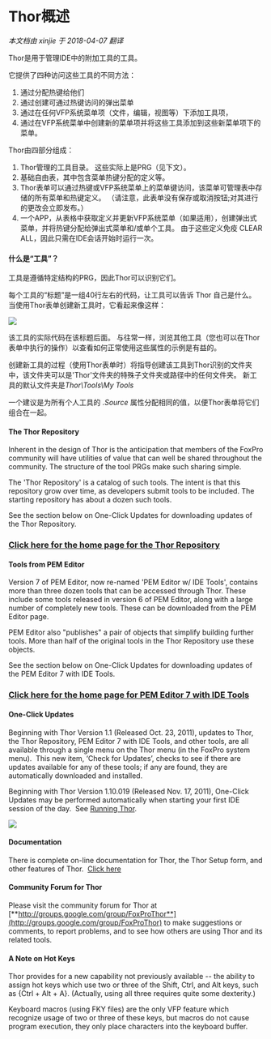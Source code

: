 ﻿Thor概述
===
_本文档由 xinjie 于 2018-04-07 翻译_

Thor是用于管理IDE中的附加工具的工具。

它提供了四种访问这些工具的不同方法：

1.  通过分配热键给他们
2.  通过创建可通过热键访问的弹出菜单
3.  通过在任何VFP系统菜单项（文件，编辑，视图等）下添加工具项，
4.  通过在VFP系统菜单中创建新的菜单项并将这些工具添加到这些新菜单项下的菜单。

Thor由四部分组成：

1.  Thor管理的工具目录。 这些实际上是PRG（见下文）。
2.  基础自由表，其中包含菜单热键分配的定义等。
3.  Thor表单可以通过热键或VFP系统菜单上的菜单键访问，该菜单可管理表中存储的所有菜单和热键定义。 （请注意，此表单没有保存或取消按钮;对其进行的更改会立即发布。）
4.  一个APP，从表格中获取定义并更新VFP系统菜单（如果适用），创建弹出式菜单，并将热键分配给弹出式菜单和/或单个工具。 由于这些定义免疫 CLEAR ALL，因此只需在IDE会话开始时运行一次。

#### **什么是“工具”？**

工具是遵循特定结构的PRG，因此Thor可以识别它们。

每个工具的“标题”是一组40行左右的代码，让工具可以告诉 Thor 自己是什么。 当使用Thor表单创建新工具时，它看起来像这样：

![](Images/Thor_Overview_SampleToolHeader.png)

该工具的实际代码在该标题后面。 与往常一样，浏览其他工具（您也可以在Thor表单中执行的操作）以查看如何正常使用这些属性的示例是有益的。

创建新工具的过程（使用Thor表单时）将指导创建该工具到Thor识别的文件夹中，该文件夹可以是'Thor'文件夹的特殊子文件夹或路径中的任何文件夹。 新工具的默认文件夹是*Thor\Tools\My Tools*

一个建议是为所有个人工具的 *.Source* 属性分配相同的值，以便Thor表单将它们组合在一起。

#### **The Thor Repository**

Inherent in the design of Thor is the anticipation that members of the FoxPro community will have utilities of value that can well be shared throughout the community. The structure of the tool PRGs make such sharing simple.  

The 'Thor Repository' is a catalog of such tools. The intent is that this repository grow over time, as developers submit tools to be included. The starting repository has about a dozen such tools.  

See the section below on One-Click Updates for downloading updates of the Thor Repository.  

### [Click here for the home page for the Thor Repository](Thor_repository.md)

#### **Tools from PEM Editor**

Version 7 of PEM Editor, now re-named 'PEM Editor w/ IDE Tools', contains more than three dozen tools that can be accessed through Thor. These include some tools released in version 6 of PEM Editor, along with a large number of completely new tools. These can be downloaded from the PEM Editor page.  

PEM Editor also "publishes" a pair of objects that simplify building further tools. More than half of the original tools in the Thor Repository use these objects.  

See the section below on One-Click Updates for downloading updates of the PEM Editor 7 with IDE Tools.

### [Click here for the home page for PEM Editor 7 with IDE Tools](https://github.com/VFPX/PEMEditor) 


#### **One-Click Updates**   
Beginning with Thor Version 1.1 (Released Oct. 23, 2011), updates to Thor, the Thor Repository, PEM Editor 7 with IDE Tools, and other tools, are all available through a single menu on the Thor menu (in the FoxPro system menu).  This new item, ‘Check for Updates’, checks to see if there are updates available for any of these tools; if any are found, they are automatically downloaded and installed.

Beginning with Thor Version 1.10.019 (Released Nov. 17, 2011), One-Click Updates may be performed automatically when starting your first IDE session of the day.  See [Running Thor](Thor_running.md).

![](Images/Thor_Overview_image_2.png)

#### **Documentation**

There is complete on-line documentation for Thor, the Thor Setup form, and other features of Thor.  [Click here](Thor_help.md)

#### **Community Forum for Thor**

Please visit the community forum for Thor at [**http://groups.google.com/group/FoxProThor**](http://groups.google.com/group/FoxProThor) to make suggestions or comments, to report problems, and to see how others are using Thor and its related tools.

#### **A Note on Hot Keys**

Thor provides for a new capability not previously available -- the ability to assign hot keys which use two or three of the Shift, Ctrl, and Alt keys, such as {Ctrl + Alt + A}. (Actually, using all three requires quite some dexterity.)  

Keyboard macros (using FKY files) are the only VFP feature which recognize usage of two or three of these keys, but macros do not cause program execution, they only place characters into the keyboard buffer.
